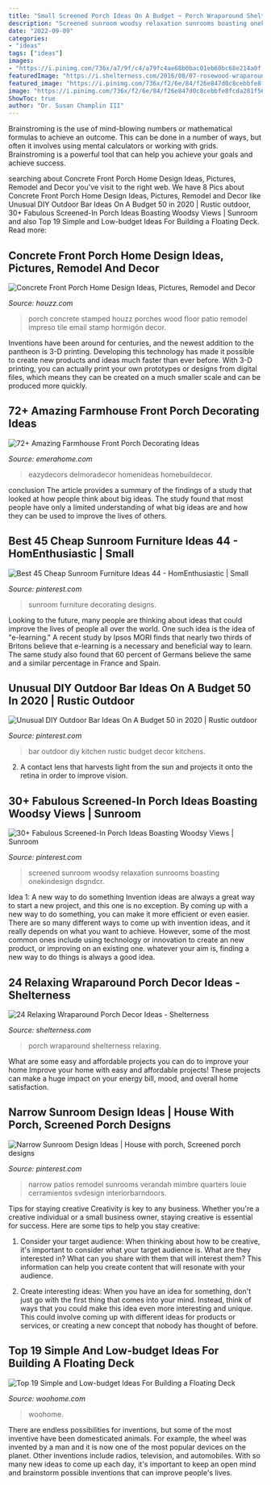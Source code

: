 ```yaml
---
title: "Small Screened Porch Ideas On A Budget ~ Porch Wraparound Shelterness Relaxing"
description: "Screened sunroom woodsy relaxation sunrooms boasting onekindesign dsgndcr"
date: "2022-09-09"
categories:
- "ideas"
tags: ["ideas"]
images:
- "https://i.pinimg.com/736x/a7/9f/c4/a79fc4ae68b0bac01eb60bc68e214a0f.jpg"
featuredImage: "https://i.shelterness.com/2016/08/07-rosewood-wraparound-porch-with-chairs-and-a-large-planter.jpg"
featured_image: "https://i.pinimg.com/736x/f2/6e/84/f26e847d0c8cebbfe8fcda281f56d4d9.jpg"
image: "https://i.pinimg.com/736x/f2/6e/84/f26e847d0c8cebbfe8fcda281f56d4d9.jpg"
ShowToc: true
author: "Dr. Susan Champlin III"
---
```



Brainstroming is the use of mind-blowing numbers or mathematical formulas to achieve an outcome. This can be done in a number of ways, but often it involves using mental calculators or working with grids. Brainstroming is a powerful tool that can help you achieve your goals and achieve success.

	

		
searching about Concrete Front Porch Home Design Ideas, Pictures, Remodel and Decor you've visit to the right web. We have 8 Pics about Concrete Front Porch Home Design Ideas, Pictures, Remodel and Decor like Unusual DIY Outdoor Bar Ideas On A Budget 50 in 2020 | Rustic outdoor, 30+ Fabulous Screened-In Porch Ideas Boasting Woodsy Views | Sunroom and also Top 19 Simple and Low-budget Ideas For Building a Floating Deck. Read more:
		
    
## Concrete Front Porch Home Design Ideas, Pictures, Remodel And Decor

<img loading=lazy src="http://st.hzcdn.com/fimgs/e1a1888501b8ecd3_3752-w500-h666-b0-p0--traditional-porch.jpg" onerror="this.onerror=null;this.src='https://tse2.mm.bing.net/th?id=OIP.-4Swh4WupX-eYt9q8ad9TQHaJ3&amp;pid=15.1';" alt="Concrete Front Porch Home Design Ideas, Pictures, Remodel and Decor">

_Source: houzz.com_

>porch concrete stamped houzz porches wood floor patio remodel impreso tile email stamp hormigón decor. 

	

Inventions have been around for centuries, and the newest addition to the pantheon is 3-D printing. Developing this technology has made it possible to create new products and ideas much faster than ever before. With 3-D printing, you can actually print your own prototypes or designs from digital files, which means they can be created on a much smaller scale and can be produced more quickly.

    
## 72+ Amazing Farmhouse Front Porch Decorating Ideas

<img loading=lazy src="https://emerahome.com/wp-content/uploads/2018/10/72-Amazing-Farmhouse-Front-Porch-Decorating-Ideas-73.jpg" onerror="this.onerror=null;this.src='https://tse1.mm.bing.net/th?id=OIP.KH7mzHrXxDxDCtnh5M4OYAHaJ4&amp;pid=15.1';" alt="72+ Amazing Farmhouse Front Porch Decorating Ideas">

_Source: emerahome.com_

>eazydecors delmoradecor homenideas homebuildecor. 

	

conclusion
The article provides a summary of the findings of a study that looked at how people think about big ideas. The study found that most people have only a limited understanding of what big ideas are and how they can be used to improve the lives of others.

    
## Best 45 Cheap Sunroom Furniture Ideas 44 - HomEnthusiastic | Small

<img loading=lazy src="https://i.pinimg.com/736x/f8/13/d7/f813d799740e0c75b29603de849af635.jpg" onerror="this.onerror=null;this.src='https://tse2.mm.bing.net/th?id=OIP.VAh-Q8cDY_CJe7eltuqPiQHaLK&amp;pid=15.1';" alt="Best 45 Cheap Sunroom Furniture Ideas 44 - HomEnthusiastic | Small">

_Source: pinterest.com_

>sunroom furniture decorating designs. 

	

Looking to the future, many people are thinking about ideas that could improve the lives of people all over the world. One such idea is the idea of "e-learning." A recent study by Ipsos MORI finds that nearly two thirds of Britons believe that e-learning is a necessary and beneficial way to learn. The same study also found that 60 percent of Germans believe the same and a similar percentage in France and Spain. 

    
## Unusual DIY Outdoor Bar Ideas On A Budget 50 In 2020 | Rustic Outdoor

<img loading=lazy src="https://i.pinimg.com/736x/f2/6e/84/f26e847d0c8cebbfe8fcda281f56d4d9.jpg" onerror="this.onerror=null;this.src='https://tse3.mm.bing.net/th?id=OIP.F3DTzbyFvVYyJtSvBK56iAHaLH&amp;pid=15.1';" alt="Unusual DIY Outdoor Bar Ideas On A Budget 50 in 2020 | Rustic outdoor">

_Source: pinterest.com_

>bar outdoor diy kitchen rustic budget decor kitchens. 

	

2. A contact lens that harvests light from the sun and projects it onto the retina in order to improve vision.

    
## 30+ Fabulous Screened-In Porch Ideas Boasting Woodsy Views | Sunroom

<img loading=lazy src="https://i.pinimg.com/736x/a7/9f/c4/a79fc4ae68b0bac01eb60bc68e214a0f.jpg" onerror="this.onerror=null;this.src='https://tse4.mm.bing.net/th?id=OIP.goqik29FfDMfFzAnLRs_yAHaLF&amp;pid=15.1';" alt="30+ Fabulous Screened-In Porch Ideas Boasting Woodsy Views | Sunroom">

_Source: pinterest.com_

>screened sunroom woodsy relaxation sunrooms boasting onekindesign dsgndcr. 

	

Idea 1: A new way to do something
Invention ideas are always a great way to start a new project, and this one is no exception. By coming up with a new way to do something, you can make it more efficient or even easier. There are so many different ways to come up with invention ideas, and it really depends on what you want to achieve. However, some of the most common ones include using technology or innovation to create an new product, or improving on an existing one. whatever your aim is, finding a new way to do things is always a good idea.

    
## 24 Relaxing Wraparound Porch Decor Ideas - Shelterness

<img loading=lazy src="https://i.shelterness.com/2016/08/07-rosewood-wraparound-porch-with-chairs-and-a-large-planter.jpg" onerror="this.onerror=null;this.src='https://tse4.mm.bing.net/th?id=OIP._mR0OUx5VZ2cv4qIGeTNnAHaLH&amp;pid=15.1';" alt="24 Relaxing Wraparound Porch Decor Ideas - Shelterness">

_Source: shelterness.com_

>porch wraparound shelterness relaxing. 

	

What are some easy and affordable projects you can do to improve your home
Improve your home with easy and affordable projects! These projects can make a huge impact on your energy bill, mood, and overall home satisfaction.

    
## Narrow Sunroom Design Ideas | House With Porch, Screened Porch Designs

<img loading=lazy src="https://i.pinimg.com/736x/74/59/19/7459198a566769ddcce74eb141c2cf40.jpg" onerror="this.onerror=null;this.src='https://tse1.mm.bing.net/th?id=OIP.6fStGqSoiOC8cZjeYbuR_gAAAA&amp;pid=15.1';" alt="Narrow Sunroom Design Ideas | House with porch, Screened porch designs">

_Source: pinterest.com_

>narrow patios remodel sunrooms verandah mimbre quarters louie cerramientos svdesign interiorbarndoors. 

	

Tips for staying creative
Creativity is key to any business. Whether you're a creative individual or a small business owner, staying creative is essential for success. Here are some tips to help you stay creative: 
1. Consider your target audience: When thinking about how to be creative, it's important to consider what your target audience is. What are they interested in? What can you share with them that will interest them? This information can help you create content that will resonate with your audience. 

2. Create interesting ideas: When you have an idea for something, don't just go with the first thing that comes into your mind. Instead, think of ways that you could make this idea even more interesting and unique. This could involve coming up with different ideas for products or services, or creating a new concept that nobody has thought of before. 


    
## Top 19 Simple And Low-budget Ideas For Building A Floating Deck

<img loading=lazy src="https://www.woohome.com/wp-content/uploads/2016/04/DIY-Floating-Deck-Woohome-7.jpg" onerror="this.onerror=null;this.src='https://tse4.mm.bing.net/th?id=OIP.UcxVyss2_6qDcS_tTpfBFgHaQD&amp;pid=15.1';" alt="Top 19 Simple and Low-budget Ideas For Building a Floating Deck">

_Source: woohome.com_

>woohome. 

	

There are endless possibilities for inventions, but some of the most inventive have been domesticated animals. For example, the wheel was invented by a man and it is now one of the most popular devices on the planet. Other inventions include radios, television, and automobiles. With so many new ideas to come up each day, it's important to keep an open mind and brainstorm possible inventions that can improve people's lives.

